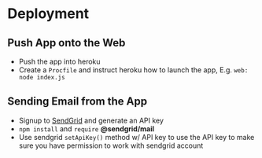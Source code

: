 # Deployment

## Push App onto the Web

- Push the app into heroku
- Create a `Procfile` and instruct heroku how to launch the app, E.g. `web: node index.js`


## Sending Email from the App

- Signup to [SendGrid](https://sendgrid.com/ "Email Deliversy Service") and generate an API key
- `npm install` and `require` **@sendgrid/mail**
- Use sendgrid `setApiKey()` method w/ API key to use the API key to make sure you have permission to work with sendgrid account
